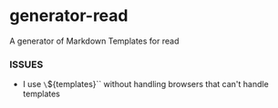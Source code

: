 # generator-read
A generator of Markdown Templates for read


### ISSUES
- I use `\`${templates}\`` without handling browsers that can't handle templates
